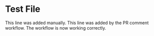 # Test File
This line was added manually.
This line was added by the PR comment workflow.
The workflow is now working correctly.